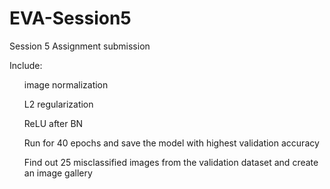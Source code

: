 # EVA-Session5
Session 5 Assignment submission

Include:
<ol>image normalization</ol>
<ol>L2 regularization</ol>
<ol>ReLU after BN</ol>
<ol>Run  for 40 epochs and save the model with highest validation accuracy</ol>
<ol>Find out 25 misclassified images from the validation dataset and create an image gallery</ol>

